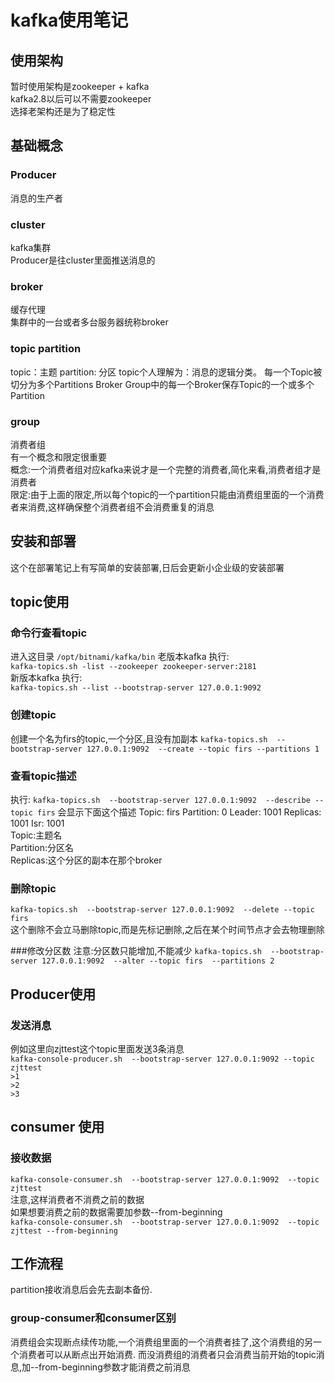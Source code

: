#  kafka使用笔记

## 使用架构
暂时使用架构是zookeeper + kafka  
kafka2.8以后可以不需要zookeeper  
选择老架构还是为了稳定性  

## 基础概念
### Producer 
消息的生产者

### cluster
kafka集群  
Producer是往cluster里面推送消息的

### broker 
缓存代理  
集群中的一台或者多台服务器统称broker  

### topic partition
topic：主题
partition: 分区
topic个人理解为：消息的逻辑分类。
每一个Topic被切分为多个Partitions
Broker Group中的每一个Broker保存Topic的一个或多个Partition

### group
消费者组  
有一个概念和限定很重要  
概念:一个消费者组对应kafka来说才是一个完整的消费者,简化来看,消费者组才是消费者  
限定:由于上面的限定,所以每个topic的一个partition只能由消费组里面的一个消费者来消费,这样确保整个消费者组不会消费重复的消息

## 安装和部署
这个在部署笔记上有写简单的安装部署,日后会更新小企业级的安装部署

## topic使用

### 命令行查看topic
进入这目录
`/opt/bitnami/kafka/bin`
老版本kafka 执行:  
`kafka-topics.sh -list --zookeeper zookeeper-server:2181`  
新版本kafka 执行:  
`kafka-topics.sh --list --bootstrap-server 127.0.0.1:9092`  

### 创建topic
创建一个名为firs的topic,一个分区,且没有加副本
`kafka-topics.sh  --bootstrap-server 127.0.0.1:9092  --create --topic firs --partitions 1`

### 查看topic描述
执行: 
`kafka-topics.sh  --bootstrap-server 127.0.0.1:9092  --describe --topic firs`
会显示下面这个描述
Topic: firs     Partition: 0    Leader: 1001    Replicas: 1001               Isr: 1001  
Topic:主题名           
Partition:分区名                           
Replicas:这个分区的副本在那个broker  

### 删除topic
`kafka-topics.sh  --bootstrap-server 127.0.0.1:9092  --delete --topic firs`  
这个删除不会立马删除topic,而是先标记删除,之后在某个时间节点才会去物理删除


###修改分区数
注意:分区数只能增加,不能减少
`kafka-topics.sh  --bootstrap-server 127.0.0.1:9092  --alter --topic firs  --partitions 2`

## Producer使用

### 发送消息
例如这里向zjttest这个topic里面发送3条消息  
`kafka-console-producer.sh  --bootstrap-server 127.0.0.1:9092 --topic zjttest`  
`>1`  
`>2`  
`>3`  

## consumer 使用

### 接收数据
`kafka-console-consumer.sh  --bootstrap-server 127.0.0.1:9092  --topic zjttest`  
注意,这样消费者不消费之前的数据  
如果想要消费之前的数据需要加参数--from-beginning  
`kafka-console-consumer.sh  --bootstrap-server 127.0.0.1:9092  --topic zjttest --from-beginning`  

## 工作流程
partition接收消息后会先去副本备份.

### group-consumer和consumer区别
消费组会实现断点续传功能,一个消费组里面的一个消费者挂了,这个消费组的另一个消费者可以从断点出开始消费.
而没消费组的消费者只会消费当前开始的topic消息,加--from-beginning参数才能消费之前消息




